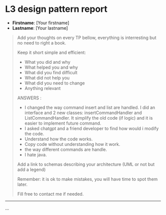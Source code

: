 # L3 design pattern report

- **Firstname**: [Your firstname]
- **Lastname**: [Your lastname]


> Add your thoughts on every TP bellow, everything is interresting but no need to right a book.
> 
> Keep it short simple and efficient:
> 
> - What you did and why
> - What helped you and why
> - What did you find difficult
> - What did not help you
> - What did you need to change
> - Anything relevant
> 
> 
>  ANSWERS : 
> 
> - I changed the way command insert and list are handled.
     I did an interface and 2 new classes: insertCommandHandler and ListCommandHandler.
It simplify the old code (if logic) and it is easier to implement future command.
> - I asked chatgpt and a friend developer to find how would i modify the code. 
> - Understand how the code works.
> - Copy code without understanding how it work.
> - the way different commands are handle. 
> - I hate java.
> 
> 
> Add a link to schemas describing your architecture (UML or not but add a legend)
> 
> Remember: it is ok to make mistakes, you will have time to spot them later.
> 
> Fill free to contact me if needed.

---
...
